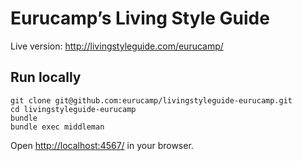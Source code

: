 Eurucamp’s Living Style Guide
=============================

Live version: <http://livingstyleguide.com/eurucamp/>


Run locally
-----------

```
git clone git@github.com:eurucamp/livingstyleguide-eurucamp.git
cd livingstyleguide-eurucamp
bundle
bundle exec middleman
```

Open <http://localhost:4567/> in your browser.
